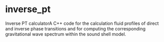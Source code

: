 # inverse_pt
Inverse PT calculatorA C++ code for the calculation fluid profiles of direct and inverse phase  transitions and for computing the corresponding gravitational wave spectrum  within the sound shell model.
